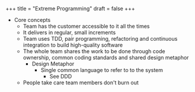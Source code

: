 +++
title = "Extreme Programming"
draft = false
+++

-   Core concepts
    -   Team has the customer accessible to it all the times
    -   It delivers in regular, small increments
    -   Team uses TDD, pair programming, refactoring and continuous integration to build high-quality software
    -   The whole team shares the work to be done through code ownership, common coding standards and shared design metaphor
        -   Design Metaphor
            -   Single common language to refer to to the system
                -   See DDD
    -   People take care team members don't burn out